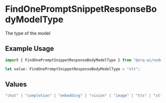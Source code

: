 # FindOnePromptSnippetResponseBodyModelType

The type of the model

## Example Usage

```typescript
import { FindOnePromptSnippetResponseBodyModelType } from "@orq-ai/node/models/operations";

let value: FindOnePromptSnippetResponseBodyModelType = "stt";
```

## Values

```typescript
"chat" | "completion" | "embedding" | "vision" | "image" | "tts" | "stt" | "rerank"
```